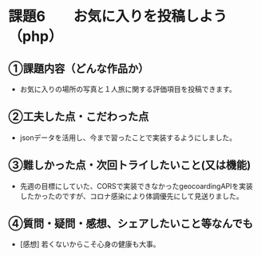 # 課題6　　お気に入りを投稿しよう　（php）

## ①課題内容（どんな作品か）
- お気に入りの場所の写真と１人旅に関する評価項目を投稿できます。

## ②工夫した点・こだわった点
- jsonデータを活用し、今まで習ったことで実装するようにしました。

## ③難しかった点・次回トライしたいこと(又は機能)
- 先週の目標にしていた、CORSで実装できなかったgeocoardingAPIを実装したかったのですが、コロナ感染により体調優先にして見送りました。

## ④質問・疑問・感想、シェアしたいこと等なんでも
- [感想] 若くないからこそ心身の健康も大事。
